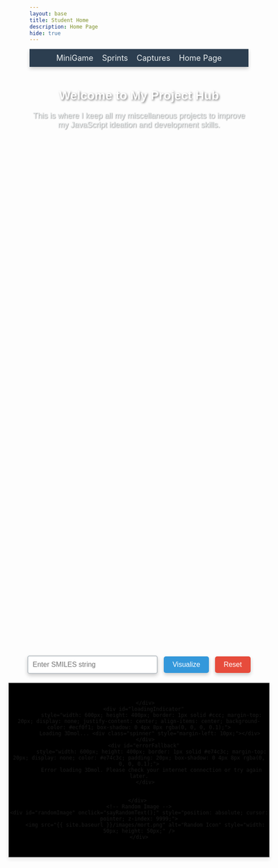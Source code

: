 ```yaml
---
layout: base
title: Student Home 
description: Home Page
hide: true
---
```


<!-- Submenu -->
<nav style="background-color: #2c3e50; padding: 10px 0; box-shadow: 0 4px 8px rgba(0, 0, 0, 0.2);">
    <ul style="list-style: none; margin: 0; padding: 0; display: flex; justify-content: center; gap: 20px;">
        <li><a href="http://127.0.0.1:4100/nisarg_shahstudent2025/2024/09/03/MiniGame.html" style="text-decoration: none; color: #ecf0f1; font-size: 18px;">MiniGame</a></li>
        <li><a href="http://127.0.0.1:4100/nisarg_shahstudent2025/2024/08/28/Hacks(Summary).html" style="text-decoration: none; color: #ecf0f1; font-size: 18px;">Sprints</a></li>
        <li><a href="http://127.0.0.1:4100/nisarg_shahstudent2025/2024/08/25/captures.html" style="text-decoration: none; color: #ecf0f1; font-size: 18px;">Captures</a></li>
        <li><a href="http://127.0.0.1:4100/nisarg_shahstudent2025/" style="text-decoration: none; color: #ecf0f1; font-size: 18px;">Home Page</a></li>
    </ul>
</nav>

<div style="text-align: center; margin-top: 50px;">
    <h2 style="font-family: 'Arial', sans-serif; color: #fff; font-size: 28px; margin-bottom: 20px; text-shadow: 2px 2px 4px rgba(0, 0, 0, 0.5);">Welcome to My Project Hub</h2>
    <p style="font-family: 'Arial', sans-serif; color: #ecf0f1; font-size: 18px; max-width: 600px; margin: 0 auto 40px; text-shadow: 1px 1px 2px rgba(0, 0, 0, 0.5);">
        This is where I keep all my miscellaneous projects to improve my JavaScript ideation and development skills.
    </p>
</div>

<!-- Parent container with flexbox -->
<div style="display: flex; justify-content: center; align-items: center; flex-direction: column; min-height: 70vh; position: relative;">
    <div style="text-align: center; z-index: 2;">
        <input type="text" id="smilesInput" placeholder="Enter SMILES string" 
            style="width: 300px; padding: 10px; font-size: 16px; border: 2px solid #bdc3c7; border-radius: 5px; box-shadow: 0 4px 8px rgba(0, 0, 0, 0.2);">
        <button onclick="visualizeMolecule()" 
            style="padding: 10px 20px; margin-left: 10px; font-size: 16px; color: white; background-color: #3498db; border: none; border-radius: 5px; cursor: pointer; box-shadow: 0 4px 8px rgba(0, 0, 0, 0.2);">
            Visualize
        </button>
        <button onclick="resetViewer()" 
            style="padding: 10px 20px; margin-left: 10px; font-size: 16px; color: white; background-color: #e74c3c; border: none; border-radius: 5px; cursor: pointer; box-shadow: 0 4px 8px rgba(0, 0, 0, 0.2);">
            Reset
        </button>
        <!-- Viewer Box -->
        <div id="viewer" 
            style="width: 600px; height: 400px; border: 1px solid #ccc; margin-top: 20px; background-color: black; box-shadow: 0 4px 8px rgba(0, 0, 0, 0.1); display: flex; justify-content: center; align-items: center;">
            <div canvas id="undefined" 
            position = "static"
            >

        </div>
        <div id="loadingIndicator" 
            style="width: 600px; height: 400px; border: 1px solid #ccc; margin-top: 20px; display: none; justify-content: center; align-items: center; background-color: #ecf0f1; box-shadow: 0 4px 8px rgba(0, 0, 0, 0.1);">
            Loading 3Dmol... <div class="spinner" style="margin-left: 10px;"></div> 
        </div>
        <div id="errorFallback" 
            style="width: 600px; height: 400px; border: 1px solid #e74c3c; margin-top: 20px; display: none; color: #e74c3c; padding: 20px; box-shadow: 0 4px 8px rgba(0, 0, 0, 0.1);">
            Error loading 3Dmol. Please check your internet connection or try again later.
        </div>
        

    </div> 
    <!-- Random Image -->
    <div id="randomImage" onclick="sayRandomText();" style="position: absolute; cursor: pointer; z-index: 9999;">
        <img src="{{ site.baseurl }}/images/mort.png" alt="Random Icon" style="width: 50px; height: 50px;" />
    </div>
</div>

<script src="https://3dmol.org/build/3Dmol.js"></script> 

<script>
    // Variables to control image movement
    let posX = Math.random() * (window.innerWidth - 50);
    let posY = Math.random() * (window.innerHeight - 50);
    let velocityX = 1;
    let velocityY = 1;

    // Function to move the image
    function moveImage() {
        const image = document.getElementById('randomImage');
        const imageWidth = image.offsetWidth;
        const imageHeight = image.offsetHeight;

        // Update the position
        posX += velocityX;
        posY += velocityY;

        // Bounce off the walls
        if (posX <= 0 || posX + imageWidth >= window.innerWidth) {
            velocityX = -velocityX;
        }
        if (posY <= 0 || posY + imageHeight >= window.innerHeight) {
            velocityY = -velocityY;
        }

        // Apply the new position
        image.style.left = `${posX}px`;
        image.style.top = `${posY}px`;

        // Call the moveImage function repeatedly to keep the image moving
        requestAnimationFrame(moveImage);
    }

    // Start the image moving when the page loads
    window.onload = () => {
        moveImage();
    };

    // Function for text-to-speech on image click
    function sayRandomText() {
        const messages = ["Code, code, code!"];
        const randomMessage = messages[Math.floor(Math.random() * messages.length)];
        const synth = window.speechSynthesis;
        const utterThis = new SpeechSynthesisUtterance(randomMessage);
        synth.speak(utterThis);
    }

    // SMILES visualization logic
    let viewer;

    function visualizeMolecule() {
        const smiles = document.getElementById('smilesInput').value.trim();
        if (!smiles) {
            alert('Please enter a valid SMILES string.');
            return;
        }

        if (!viewer) {
            initializeViewer();
        }

        // Show loading indicator and hide other elements
        document.getElementById('loadingIndicator').style.display = 'flex';
        document.getElementById('viewer').style.display = 'none';
        document.getElementById('errorFallback').style.display = 'none';

        const url = `https://cactus.nci.nih.gov/chemical/structure/${encodeURIComponent(smiles)}/file?format=sdf`;

        fetch(url)
            .then(response => {
                if (!response.ok) {
                    throw new Error('Network response was not ok.');
                }
                return response.text();
            })
            .then(data => {
                viewer.clear();
                viewer.addModel(data, 'sdf'); // 'sdf' is the correct format for this kind of data
                viewer.setStyle({}, { stick: {} });
                viewer.zoomTo(); // Automatically centers and fits the molecule
                viewer.render();
                document.getElementById('loadingIndicator').style.display = 'none';
                document.getElementById('viewer').style.display = 'block';  // Ensure viewer is displayed
            })
            .catch(error => {
                console.error('Error fetching or processing molecule data:', error);
                document.getElementById('loadingIndicator').style.display = 'none';
                document.getElementById('errorFallback').style.display = 'flex';  // Show error fallback
            });
    }

    function initializeViewer() {
        viewer = $3Dmol.createViewer('viewer', {
            defaultcolors: $3Dmol.rasmolElementColors,
            backgroundColor: '#000'  // Set the background color to black
        });
    }

    function resetViewer() {
        document.getElementById('smilesInput').value = '';
        if (viewer) {
            viewer.clear();
        }
    }


</script>